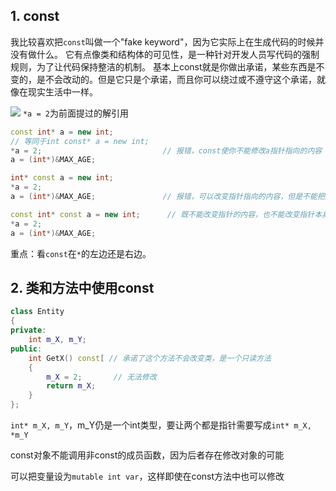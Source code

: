 ## 1. const
我比较喜欢把`const`叫做一个"fake keyword"，因为它实际上在生成代码的时候并没有做什么。
它有点像类和结构体的可见性，是一种针对开发人员写代码的强制规则，为了让代码保持整洁的机制。
基本上const就是你做出承诺，某些东西是不变的，是不会改动的。但是它只是个承诺，而且你可以绕过或不遵守这个承诺，就像在现实生活中一样。

![](Pasted%20image%2020230705145201.png)
`*a = 2`为前面提过的解引用

```cpp
const int* a = new int;
// 等同于int const* a = new int;
*a = 2;                           // 报错，const使你不能修改a指针指向的内容
a = (int*)&MAX_AGE;
```

```cpp
int* const a = new int;
*a = 2;
a = (int*)&MAX_AGE;               // 报错，可以改变指针指向的内容，但是不能把指针自身重新赋值，让它指向其它东西
```

```cpp
const int* const a = new int;      // 既不能改变指针的内容，也不能改变指针本身让它指向别处
*a = 2;
a = (int*)&MAX_AGE;
```

重点：看`const`在`*`的左边还是右边。

## 2. 类和方法中使用const

```cpp
class Entity
{
private:
	int m_X, m_Y;
public:
	int GetX() const[ // 承诺了这个方法不会改变类，是一个只读方法
	{
		m_X = 2;       // 无法修改
		return m_X;
	}
};
```

`int* m_X, m_Y`，m_Y仍是一个int类型，要让两个都是指针需要写成`int* m_X, *m_Y`

const对象不能调用非const的成员函数，因为后者存在修改对象的可能

可以把变量设为`mutable int var`，这样即使在const方法中也可以修改